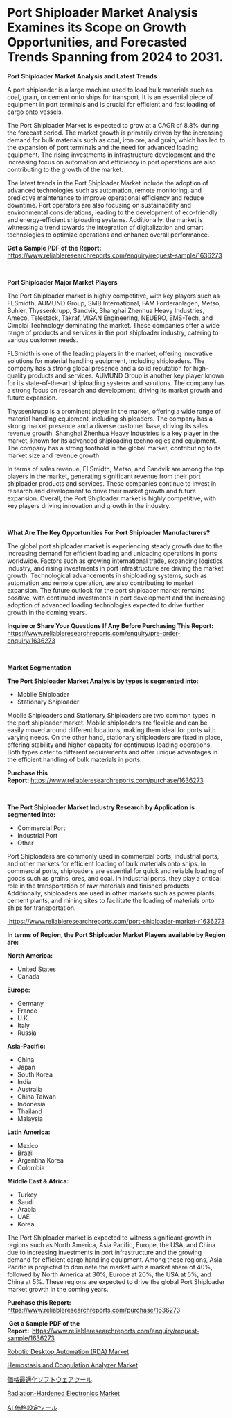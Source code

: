 <p><h1>Port Shiploader Market Analysis Examines its Scope on Growth Opportunities, and Forecasted Trends Spanning from 2024 to 2031.</h1></p><p><strong>Port Shiploader Market Analysis and Latest Trends</strong></p>
<p><p>A port shiploader is a large machine used to load bulk materials such as coal, grain, or cement onto ships for transport. It is an essential piece of equipment in port terminals and is crucial for efficient and fast loading of cargo onto vessels.</p><p>The Port Shiploader Market is expected to grow at a CAGR of 8.8% during the forecast period. The market growth is primarily driven by the increasing demand for bulk materials such as coal, iron ore, and grain, which has led to the expansion of port terminals and the need for advanced loading equipment. The rising investments in infrastructure development and the increasing focus on automation and efficiency in port operations are also contributing to the growth of the market.</p><p>The latest trends in the Port Shiploader Market include the adoption of advanced technologies such as automation, remote monitoring, and predictive maintenance to improve operational efficiency and reduce downtime. Port operators are also focusing on sustainability and environmental considerations, leading to the development of eco-friendly and energy-efficient shiploading systems. Additionally, the market is witnessing a trend towards the integration of digitalization and smart technologies to optimize operations and enhance overall performance.</p></p>
<p><strong>Get a Sample PDF of the Report:&nbsp;</strong> <a href="https://www.reliableresearchreports.com/enquiry/request-sample/1636273">https://www.reliableresearchreports.com/enquiry/request-sample/1636273</a></p>
<p>&nbsp;</p>
<p><strong>Port Shiploader Major Market Players</strong></p>
<p><p>The Port Shiploader market is highly competitive, with key players such as FLSmidth, AUMUND Group, SMB International, FAM Forderanlagen, Metso, Buhler, Thyssenkrupp, Sandvik, Shanghai Zhenhua Heavy Industries, Ameco, Telestack, Takraf, VIGAN Engineering, NEUERO, EMS-Tech, and Cimolai Technology dominating the market. These companies offer a wide range of products and services in the port shiploader industry, catering to various customer needs.</p><p>FLSmidth is one of the leading players in the market, offering innovative solutions for material handling equipment, including shiploaders. The company has a strong global presence and a solid reputation for high-quality products and services. AUMUND Group is another key player known for its state-of-the-art shiploading systems and solutions. The company has a strong focus on research and development, driving its market growth and future expansion.</p><p>Thyssenkrupp is a prominent player in the market, offering a wide range of material handling equipment, including shiploaders. The company has a strong market presence and a diverse customer base, driving its sales revenue growth. Shanghai Zhenhua Heavy Industries is a key player in the market, known for its advanced shiploading technologies and equipment. The company has a strong foothold in the global market, contributing to its market size and revenue growth.</p><p>In terms of sales revenue, FLSmidth, Metso, and Sandvik are among the top players in the market, generating significant revenue from their port shiploader products and services. These companies continue to invest in research and development to drive their market growth and future expansion. Overall, the Port Shiploader market is highly competitive, with key players driving innovation and growth in the industry.</p></p>
<p>&nbsp;</p>
<p><strong>What Are The Key Opportunities For Port Shiploader Manufacturers?</strong></p>
<p><p>The global port shiploader market is experiencing steady growth due to the increasing demand for efficient loading and unloading operations in ports worldwide. Factors such as growing international trade, expanding logistics industry, and rising investments in port infrastructure are driving the market growth. Technological advancements in shiploading systems, such as automation and remote operation, are also contributing to market expansion. The future outlook for the port shiploader market remains positive, with continued investments in port development and the increasing adoption of advanced loading technologies expected to drive further growth in the coming years.</p></p>
<p><strong>Inquire or Share Your Questions If Any Before Purchasing This Report:</strong> <a href="https://www.reliableresearchreports.com/enquiry/pre-order-enquiry/1636273">https://www.reliableresearchreports.com/enquiry/pre-order-enquiry/1636273</a></p>
<p>&nbsp;</p>
<p><strong>Market Segmentation</strong></p>
<p><strong>The Port Shiploader Market Analysis by types is segmented into:</strong></p>
<p><ul><li>Mobile Shiploader</li><li>Stationary Shiploader</li></ul></p>
<p><p>Mobile Shiploaders and Stationary Shiploaders are two common types in the port shiploader market. Mobile shiploaders are flexible and can be easily moved around different locations, making them ideal for ports with varying needs. On the other hand, stationary shiploaders are fixed in place, offering stability and higher capacity for continuous loading operations. Both types cater to different requirements and offer unique advantages in the efficient handling of bulk materials in ports.</p></p>
<p><strong>Purchase this Report:&nbsp;</strong><a href="https://www.reliableresearchreports.com/purchase/1636273">https://www.reliableresearchreports.com/purchase/1636273</a></p>
<p>&nbsp;</p>
<p><strong>The Port Shiploader Market Industry Research by Application is segmented into:</strong></p>
<p><ul><li>Commercial Port</li><li>Industrial Port</li><li>Other</li></ul></p>
<p><p>Port Shiploaders are commonly used in commercial ports, industrial ports, and other markets for efficient loading of bulk materials onto ships. In commercial ports, shiploaders are essential for quick and reliable loading of goods such as grains, ores, and coal. In industrial ports, they play a critical role in the transportation of raw materials and finished products. Additionally, shiploaders are used in other markets such as power plants, cement plants, and mining sites to facilitate the loading of materials onto ships for transportation.</p></p>
<p><a href="https://www.reliableresearchreports.com/port-shiploader-market-r1636273">&nbsp;https://www.reliableresearchreports.com/port-shiploader-market-r1636273</a></p>
<p><strong>In terms of Region, the Port Shiploader Market Players available by Region are:</strong></p>
<p>
    <p> <strong> North America: </strong>
        <ul>
            <li>United States</li>
            <li>Canada</li>
        </ul>
        </p> 
    <p> <strong> Europe: </strong>
        <ul>
            <li>Germany</li>
            <li>France</li>
            <li>U.K.</li>
            <li>Italy</li>
            <li>Russia</li>
        </ul>
        </p> 
    <p> <strong> Asia-Pacific: </strong>
        <ul>
            <li>China</li>
            <li>Japan</li>
            <li>South Korea</li>
            <li>India</li>
            <li>Australia</li>
            <li>China Taiwan</li>
            <li>Indonesia</li>
            <li>Thailand</li>
            <li>Malaysia</li>
        </ul>
        </p> 
    <p> <strong> Latin America: </strong>
        <ul>
            <li>Mexico</li>
            <li>Brazil</li>
            <li>Argentina Korea</li>
            <li>Colombia</li>
        </ul>
        </p> 
    <p> <strong> Middle East & Africa: </strong>
        <ul>
            <li>Turkey</li>
            <li>Saudi</li>
            <li>Arabia</li>
            <li>UAE</li>
            <li>Korea</li>
        </ul>
    </p>
    </p>
<p><p>The Port Shiploader market is expected to witness significant growth in regions such as North America, Asia Pacific, Europe, the USA, and China due to increasing investments in port infrastructure and the growing demand for efficient cargo handling equipment. Among these regions, Asia Pacific is projected to dominate the market with a market share of 40%, followed by North America at 30%, Europe at 20%, the USA at 5%, and China at 5%. These regions are expected to drive the global Port Shiploader market growth in the coming years.</p></p>
<p><strong>Purchase this Report: </strong><a href="https://www.reliableresearchreports.com/purchase/1636273">https://www.reliableresearchreports.com/purchase/1636273</a></p>
<p>&nbsp;<strong>Get a Sample PDF of the Report:&nbsp;&nbsp;</strong><a href="https://www.reliableresearchreports.com/enquiry/request-sample/1636273">https://www.reliableresearchreports.com/enquiry/request-sample/1636273</a></p>
<p><strong></strong></p>
<p><p><a href="https://github.com/bobicer/Market-Research-Report-List-3/blob/main/robotic-desktop-automation-rda-market.md">Robotic Desktop Automation (RDA) Market</a></p><p><a href="https://github.com/globismark/Market-Research-Report-List-3/blob/main/hemostasis-and-coagulation-analyzer-market.md">Hemostasis and Coagulation Analyzer Market</a></p><p><a href="https://github.com/LenoraKris2023/Market-Research-Report-List-1/blob/main/870436692267.md">価格最適化ソフトウェアツール</a></p><p><a href="https://issuu.com/reportprime-2/docs/radiation-hardened-electronics-market-size-2030.pp">Radiation-Hardened Electronics Market</a></p><p><a href="https://github.com/VernieBarton2023/Market-Research-Report-List-1/blob/main/935118692268.md">AI 価格設定ツール</a></p></p>